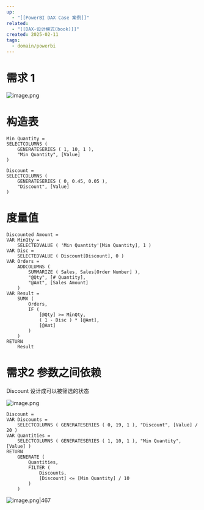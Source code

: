 ```yaml
---
up:
  - "[[PowerBI DAX Case 案例]]"
related:
  - "[[DAX-设计模式(book)]]"
created: 2025-02-11
tags:
  - domain/powerbi
---
```


# 需求 1 

![image.png](https://s1.vika.cn/space/2025/02/11/e762295f50cb473aad5d994326d0452d)


# 构造表

```
Min Quantity = 
SELECTCOLUMNS (
    GENERATESERIES ( 1, 10, 1 ),
    "Min Quantity", [Value]
)
```

```
Discount = 
SELECTCOLUMNS (
    GENERATESERIES ( 0, 0.45, 0.05 ),
    "Discount", [Value]
)
```


# 度量值



```
Discounted Amount = 
VAR MinQty =
    SELECTEDVALUE ( 'Min Quantity'[Min Quantity], 1 )
VAR Disc =
    SELECTEDVALUE ( Discount[Discount], 0 )
VAR Orders =
    ADDCOLUMNS (
        SUMMARIZE ( Sales, Sales[Order Number] ),
        "@Qty", [# Quantity],
        "@Amt", [Sales Amount]
    )
VAR Result =
    SUMX (
        Orders,
        IF (
            [@Qty] >= MinQty,
            ( 1 - Disc ) * [@Amt],
            [@Amt]
        )
    )
RETURN
    Result
```


# 需求2 参数之间依赖

Discount 设计成可以被筛选的状态

![image.png](https://s1.vika.cn/space/2025/02/11/461d9121559b439ebead4950f6e3a7a6)


```
Discount = 
VAR Discounts =
    SELECTCOLUMNS ( GENERATESERIES ( 0, 19, 1 ), "Discount", [Value] / 20 )
VAR Quantities =
    SELECTCOLUMNS ( GENERATESERIES ( 1, 10, 1 ), "Min Quantity", [Value] )
RETURN
    GENERATE (
        Quantities,
        FILTER (
            Discounts,
            [Discount] <= [Min Quantity] / 10
        )
    )
```

![image.png|467](https://s1.vika.cn/space/2025/02/11/8f6e2436378a4031aba3c250b4cf80e7)
